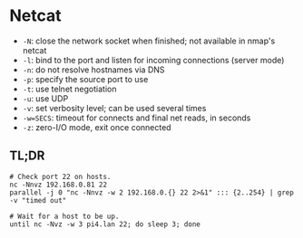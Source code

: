 # Netcat

- `-N`: close the network socket when finished; not available in nmap's netcat
- `-l`: bind to the port and listen for incoming connections (server mode)
- `-n`: do not resolve hostnames via DNS
- `-p`: specify the source port to use
- `-t`: use telnet negotiation
- `-u`: use UDP
- `-v`: set verbosity level; can be used several times
- `-w=SECS`: timeout for connects and final net reads, in seconds
- `-z`: zero-I/O mode, exit once connected

## TL;DR

```shell
# Check port 22 on hosts.
nc -Nnvz 192.168.0.81 22
parallel -j 0 "nc -Nnvz -w 2 192.168.0.{} 22 2>&1" ::: {2..254} | grep -v "timed out"

# Wait for a host to be up.
until nc -Nvz -w 3 pi4.lan 22; do sleep 3; done
```
